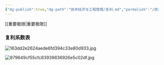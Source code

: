 ```yaml
---
{"dg-publish":true,"dg-path":"技术经济与工程管理/复利.md","permalink":"/技术经济与工程管理/复利/","dgPassFrontmatter":true,"noteIcon":"","created":"2024-05-21T15:20:28.104+08:00","updated":"2024-05-30T22:25:56.874+08:00"}
---
```


[[重要极限\|重要极限]]

### 复利系数表
![163dd2e2624aede6fd394c33e80d933.jpg](/img/user/%E5%8A%9F%E8%83%BD%E6%80%A7%E6%96%87%E4%BB%B6%E5%A4%B9/%E8%BD%BD%E5%85%A5%E7%9A%84%E5%AA%92%E4%BD%93%E8%B5%84%E6%BA%90/163dd2e2624aede6fd394c33e80d933.jpg)

![879649cf55cfc83939836926e5c02df.jpg](/img/user/%E5%8A%9F%E8%83%BD%E6%80%A7%E6%96%87%E4%BB%B6%E5%A4%B9/%E8%BD%BD%E5%85%A5%E7%9A%84%E5%AA%92%E4%BD%93%E8%B5%84%E6%BA%90/879649cf55cfc83939836926e5c02df.jpg)
